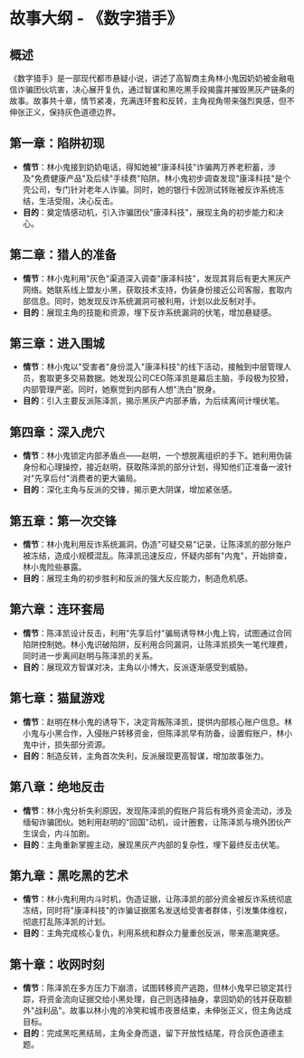 # 故事大纲 - 《数字猎手》

## 概述

《数字猎手》是一部现代都市悬疑小说，讲述了高智商主角林小鬼因奶奶被金融电信诈骗团伙坑害，决心展开复仇，通过智谋和黑吃黑手段揭露并摧毁黑灰产链条的故事。故事共十章，情节紧凑，充满连环套和反转，主角视角带来强烈爽感，但不伸张正义，保持灰色道德边界。

## 第一章：陷阱初现

- **情节**：林小鬼接到奶奶电话，得知她被"康泽科技"诈骗两万养老积蓄，涉及"免费健康产品"及后续"手续费"陷阱。林小鬼初步调查发现"康泽科技"是个壳公司，专门针对老年人诈骗。同时，她的银行卡因测试转账被反诈系统冻结，生活受阻，决心反击。
- **目的**：奠定情感动机，引入诈骗团伙"康泽科技"，展现主角的初步能力和决心。

## 第二章：猎人的准备

- **情节**：林小鬼利用"灰色"渠道深入调查"康泽科技"，发现其背后有更大黑灰产网络。她联系线上盟友小黑，获取技术支持，伪装身份接近公司客服，套取内部信息。同时，她发现反诈系统漏洞可被利用，计划以此反制对手。
- **目的**：展现主角的技能和资源，埋下反诈系统漏洞的伏笔，增加悬疑感。

## 第三章：进入围城

- **情节**：林小鬼以"受害者"身份混入"康泽科技"的线下活动，接触到中层管理人员，套取更多交易数据。她发现公司CEO陈泽凯是幕后主脑，手段极为狡猾，内部管理严密。同时，她察觉到内部有人想"洗白"脱身。
- **目的**：引入主要反派陈泽凯，揭示黑灰产内部矛盾，为后续离间计埋伏笔。

## 第四章：深入虎穴

- **情节**：林小鬼锁定内部矛盾点——赵明，一个想脱离组织的手下。她利用伪装身份和心理操控，接近赵明，获取陈泽凯的部分计划，得知他们正准备一波针对"先享后付"消费者的更大骗局。
- **目的**：深化主角与反派的交锋，揭示更大阴谋，增加紧张感。

## 第五章：第一次交锋

- **情节**：林小鬼利用反诈系统漏洞，伪造"可疑交易"记录，让陈泽凯的部分账户被冻结，造成小规模混乱。陈泽凯迅速反应，怀疑内部有"内鬼"，开始排查，林小鬼险些暴露。
- **目的**：展现主角的初步胜利和反派的强大反应能力，制造危机感。

## 第六章：连环套局

- **情节**：陈泽凯设计反击，利用"先享后付"骗局诱导林小鬼上钩，试图通过合同陷阱控制她。林小鬼识破陷阱，反利用合同漏洞，让陈泽凯损失一笔代理费，同时进一步离间赵明与陈泽凯的关系。
- **目的**：展现双方智谋对决，主角以小博大，反派逐渐感受到威胁。

## 第七章：猫鼠游戏

- **情节**：赵明在林小鬼的诱导下，决定背叛陈泽凯，提供内部核心账户信息。林小鬼与小黑合作，入侵账户转移资金，但陈泽凯早有防备，设置假账户，林小鬼中计，损失部分资源。
- **目的**：制造反转，主角首次失利，反派展现更高智谋，增加故事张力。

## 第八章：绝地反击

- **情节**：林小鬼分析失利原因，发现陈泽凯的假账户背后有境外资金流动，涉及缅甸诈骗团伙。她利用赵明的"回国"动机，设计圈套，让陈泽凯与境外团伙产生误会，内斗加剧。
- **目的**：主角重新掌握主动，展现黑灰产内部的复杂性，埋下最终反击伏笔。

## 第九章：黑吃黑的艺术

- **情节**：林小鬼利用内斗时机，伪造证据，让陈泽凯的部分资金被反诈系统彻底冻结，同时将"康泽科技"的诈骗证据匿名发送给受害者群体，引发集体维权，彻底打乱陈泽凯的计划。
- **目的**：主角完成核心复仇，利用系统和群众力量重创反派，带来高潮爽感。

## 第十章：收网时刻

- **情节**：陈泽凯在多方压力下崩溃，试图转移资产逃跑，但林小鬼早已锁定其行踪，将资金流向证据交给小黑处理，自己则选择抽身，拿回奶奶的钱并获取额外"战利品"。故事以林小鬼的冷笑和城市夜景结束，未伸张正义，但主角达成目标。
- **目的**：完成黑吃黑结局，主角全身而退，留下开放性结尾，符合灰色道德主题。 